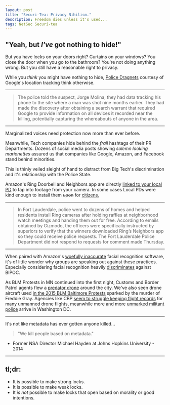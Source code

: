 ```yaml
---
layout: post
title: "Securi-Tea: Privacy Nihilism."
description: Freedom dies unless it's used...
tags: NetSec Securi-tea
---
```


## "Yeah, but _I've_ got nothing to hide!"

But you have locks on your doors right? Curtains on your windows? You close the door when you go to the bathroom? You're not doing anything wrong. But you still have a reasonable right to privacy.

While you _think_ you might have nothing to hide, [Police Dragnets](https://www.nytimes.com/interactive/2019/04/13/us/google-location-tracking-police.html) courtesy of Google's location tracking think otherwise.

---

> The police told the suspect, Jorge Molina, they had data tracking his phone to the site where a man was shot nine months earlier. They had made the discovery after obtaining a search warrant that required Google to provide information on all devices it recorded near the killing, potentially capturing the whereabouts of anyone in the area.

---

Marginalized voices need protection now more than ever before.

Meanwhile, Tech companies hide behind the _frail_ hashtags of their PR Departments. Dozens of social media posts showing _solemn looking marionettes_ assured us that companies like Google, Amazon, and Facebook stand behind minorities.

This is thinly veiled sleight of hand to distract from Big Tech's discrimination and it's relationship with the Police State.

Amazon's Ring Doorbell and Neighbors app are directly [linked to your local PD](https://www.wired.com/story/ces-2020-amazon-defends-ring-police-partnerships/) to tap into footage from your camera. In some cases Local PDs were kind enough to install them ~~upon~~ for [citizens.](https://gizmodo.com/ring-gave-police-stats-about-users-who-said-no-to-law-e-1837713840)

---

> In Fort Lauderdale, police went to dozens of homes and helped residents install Ring cameras after holding raffles at neighborhood watch meetings and handing them out for free. According to emails obtained by Gizmodo, the officers were specifically instructed by superiors to verify that the winners downloaded Ring’s Neighbors app so they could receive police requests. The Fort Lauderdale Police Department did not respond to requests for comment made Thursday.

---

When paired with Amazon's [woefully inaccurate](https://www.aclu.org/blog/privacy-technology/surveillance-technologies/amazons-face-recognition-falsely-matched-28) facial recognition software, it's of little wonder why groups are speaking out against these practices. Especially considering facial recognition heavily [discriminates](https://www.vox.com/the-goods/2019/1/28/18201204/amazon-facial-recognition-dark-skinned-women-mit-study) against BIPOC.

As BLM Protests in MN continued into the first night, Customs and Border Patrol agents flew a [predator drone](https://www.vice.com/en_ca/article/5dzbe3/customs-and-border-protection-predator-drone-minneapolis-george-floyd) around the city. We've also seen drone aircraft used [in the 2015 BLM Baltimore Protests](https://www.aclu.org/blog/privacy-technology/surveillance-technologies/fbi-releases-secret-spy-plane-footage-freddie-gray) sparked by the murder of Freddie Gray. Agencies like CBP [seem to struggle keeping flight records](https://www.vice.com/en_us/article/4x3dxd/the-us-border-patrol-misplaced-the-records-for-200-predator-drone-flights) for many unmanned drone flights, meanwhile more and more [unmarked militant police](https://www.politico.com/news/magazine/2020/06/05/protests-washington-dc-federal-agents-law-enforcement-302551) arrive in Washington DC.

-----

It's not like metadata has ever gotten anyone killed...

> "We kill people based on metadata."
- Former NSA Director Michael Hayden at Johns Hopkins University - 2014


-----

## tl;dr:

* It is possible to make strong locks. 
* It is possible to make weak locks.
* It *is not* possible to make locks that open based on morality or good intentions.


